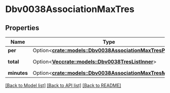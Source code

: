 # Dbv0038AssociationMaxTres

## Properties

Name | Type | Description | Notes
------------ | ------------- | ------------- | -------------
**per** | Option<[**crate::models::Dbv0038AssociationMaxTresPer**](dbv0_0_38_association_max_tres_per.md)> |  | [optional]
**total** | Option<[**Vec<crate::models::Dbv0038TresListInner>**](dbv0_0_38_tres_list_inner.md)> | TRES list of attributes | [optional]
**minutes** | Option<[**crate::models::Dbv0038AssociationMaxTresMinutes**](dbv0_0_38_association_max_tres_minutes.md)> |  | [optional]

[[Back to Model list]](../README.md#documentation-for-models) [[Back to API list]](../README.md#documentation-for-api-endpoints) [[Back to README]](../README.md)


